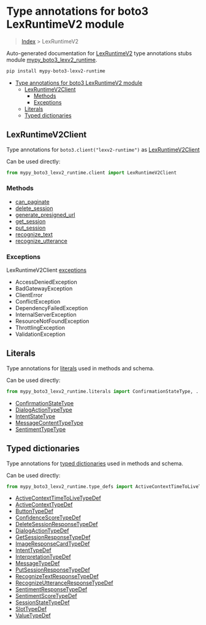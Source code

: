 # Type annotations for boto3 LexRuntimeV2 module

> [Index](..) > LexRuntimeV2

Auto-generated documentation for
[LexRuntimeV2](https://boto3.amazonaws.com/v1/documentation/api/1.17.72/reference/services/lexv2-runtime.html#LexRuntimeV2)
type annotations stubs module
[mypy_boto3_lexv2_runtime](https://pypi.org/project/mypy-boto3-lexv2-runtime/).

```bash
pip install mypy-boto3-lexv2-runtime
```

- [Type annotations for boto3 LexRuntimeV2 module](#type-annotations-for-boto3-lexruntimev2-module)
  - [LexRuntimeV2Client](#lexruntimev2client)
    - [Methods](#methods)
    - [Exceptions](#exceptions)
  - [Literals](#literals)
  - [Typed dictionaries](#typed-dictionaries)

## LexRuntimeV2Client

Type annotations for `boto3.client("lexv2-runtime")` as
[LexRuntimeV2Client](./client.md)

Can be used directly:

```python
from mypy_boto3_lexv2_runtime.client import LexRuntimeV2Client
```

### Methods

- [can_paginate](./client.md#can_paginate)
- [delete_session](./client.md#delete_session)
- [generate_presigned_url](./client.md#generate_presigned_url)
- [get_session](./client.md#get_session)
- [put_session](./client.md#put_session)
- [recognize_text](./client.md#recognize_text)
- [recognize_utterance](./client.md#recognize_utterance)

### Exceptions

LexRuntimeV2Client [exceptions](./client.md#exceptions)

- AccessDeniedException
- BadGatewayException
- ClientError
- ConflictException
- DependencyFailedException
- InternalServerException
- ResourceNotFoundException
- ThrottlingException
- ValidationException

## Literals

Type annotations for [literals](./literals.md) used in methods and schema.

Can be used directly:

```python
from mypy_boto3_lexv2_runtime.literals import ConfirmationStateType, ...
```

- [ConfirmationStateType](./literals.md#confirmationstatetype)
- [DialogActionTypeType](./literals.md#dialogactiontypetype)
- [IntentStateType](./literals.md#intentstatetype)
- [MessageContentTypeType](./literals.md#messagecontenttypetype)
- [SentimentTypeType](./literals.md#sentimenttypetype)

## Typed dictionaries

Type annotations for [typed dictionaries](./type_defs.md) used in methods and
schema.

Can be used directly:

```python
from mypy_boto3_lexv2_runtime.type_defs import ActiveContextTimeToLiveTypeDef, ...
```

- [ActiveContextTimeToLiveTypeDef](./type_defs.md#activecontexttimetolivetypedef)
- [ActiveContextTypeDef](./type_defs.md#activecontexttypedef)
- [ButtonTypeDef](./type_defs.md#buttontypedef)
- [ConfidenceScoreTypeDef](./type_defs.md#confidencescoretypedef)
- [DeleteSessionResponseTypeDef](./type_defs.md#deletesessionresponsetypedef)
- [DialogActionTypeDef](./type_defs.md#dialogactiontypedef)
- [GetSessionResponseTypeDef](./type_defs.md#getsessionresponsetypedef)
- [ImageResponseCardTypeDef](./type_defs.md#imageresponsecardtypedef)
- [IntentTypeDef](./type_defs.md#intenttypedef)
- [InterpretationTypeDef](./type_defs.md#interpretationtypedef)
- [MessageTypeDef](./type_defs.md#messagetypedef)
- [PutSessionResponseTypeDef](./type_defs.md#putsessionresponsetypedef)
- [RecognizeTextResponseTypeDef](./type_defs.md#recognizetextresponsetypedef)
- [RecognizeUtteranceResponseTypeDef](./type_defs.md#recognizeutteranceresponsetypedef)
- [SentimentResponseTypeDef](./type_defs.md#sentimentresponsetypedef)
- [SentimentScoreTypeDef](./type_defs.md#sentimentscoretypedef)
- [SessionStateTypeDef](./type_defs.md#sessionstatetypedef)
- [SlotTypeDef](./type_defs.md#slottypedef)
- [ValueTypeDef](./type_defs.md#valuetypedef)
